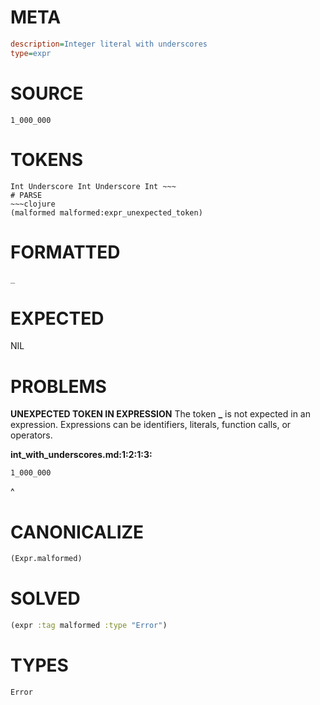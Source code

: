 # META
~~~ini
description=Integer literal with underscores
type=expr
~~~
# SOURCE
~~~roc
1_000_000
~~~
# TOKENS
~~~text
Int Underscore Int Underscore Int ~~~
# PARSE
~~~clojure
(malformed malformed:expr_unexpected_token)
~~~
# FORMATTED
~~~roc
_
~~~
# EXPECTED
NIL
# PROBLEMS
**UNEXPECTED TOKEN IN EXPRESSION**
The token **_** is not expected in an expression.
Expressions can be identifiers, literals, function calls, or operators.

**int_with_underscores.md:1:2:1:3:**
```roc
1_000_000
```
 ^


# CANONICALIZE
~~~clojure
(Expr.malformed)
~~~
# SOLVED
~~~clojure
(expr :tag malformed :type "Error")
~~~
# TYPES
~~~roc
Error
~~~
